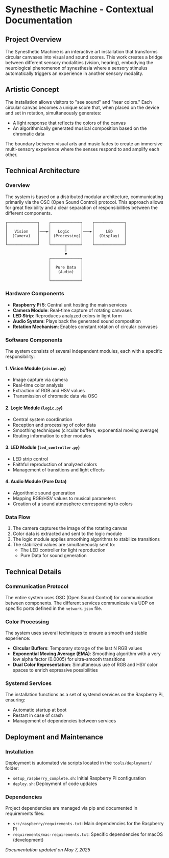 # Synesthetic Machine - Contextual Documentation

## Project Overview

The Synesthetic Machine is an interactive art installation that transforms circular canvases into visual and sound scores. This work creates a bridge between different sensory modalities (vision, hearing), embodying the neurological phenomenon of synesthesia where a sensory stimulus automatically triggers an experience in another sensory modality.

## Artistic Concept

The installation allows visitors to "see sound" and "hear colors." Each circular canvas becomes a unique score that, when placed on the device and set in rotation, simultaneously generates:
- A light response that reflects the colors of the canvas
- An algorithmically generated musical composition based on the chromatic data

The boundary between visual arts and music fades to create an immersive multi-sensory experience where the senses respond to and amplify each other.

## Technical Architecture

### Overview

The system is based on a distributed modular architecture, communicating primarily via the OSC (Open Sound Control) protocol. This approach allows for great flexibility and a clear separation of responsibilities between the different components.

```
┌─────────────┐    ┌─────────────┐    ┌─────────────┐
│             │    │             │    │             │
│   Vision    │───►│   Logic     │───►│     LED     │
│  (Camera)   │    │ (Processing)│    │  (Display)  │
│             │    │             │    │             │
└─────────────┘    └──────┬──────┘    └─────────────┘
                          │
                          ▼
                   ┌─────────────┐
                   │             │
                   │  Pure Data  │
                   │   (Audio)   │
                   │             │
                   └─────────────┘
```

### Hardware Components

- **Raspberry Pi 5**: Central unit hosting the main services
- **Camera Module**: Real-time capture of rotating canvases
- **LED Strip**: Reproduces analyzed colors in light form
- **Audio System**: Plays back the generated sound composition
- **Rotation Mechanism**: Enables constant rotation of circular canvases

### Software Components

The system consists of several independent modules, each with a specific responsibility:

#### 1. Vision Module (`vision.py`)
- Image capture via camera
- Real-time color analysis
- Extraction of RGB and HSV values
- Transmission of chromatic data via OSC

#### 2. Logic Module (`logic.py`)
- Central system coordination
- Reception and processing of color data
- Smoothing techniques (circular buffers, exponential moving average)
- Routing information to other modules

#### 3. LED Module (`led_controller.py`)
- LED strip control
- Faithful reproduction of analyzed colors
- Management of transitions and light effects

#### 4. Audio Module (Pure Data)
- Algorithmic sound generation
- Mapping RGB/HSV values to musical parameters
- Creation of a sound atmosphere corresponding to colors

### Data Flow

1. The camera captures the image of the rotating canvas
2. Color data is extracted and sent to the logic module
3. The logic module applies smoothing algorithms to stabilize transitions
4. The stabilized values are simultaneously sent to:
   - The LED controller for light reproduction
   - Pure Data for sound generation

## Technical Details

### Communication Protocol

The entire system uses OSC (Open Sound Control) for communication between components. The different services communicate via UDP on specific ports defined in the `network.json` file.

### Color Processing

The system uses several techniques to ensure a smooth and stable experience:

- **Circular Buffers**: Temporary storage of the last N RGB values
- **Exponential Moving Average (EMA)**: Smoothing algorithm with a very low alpha factor (0.0005) for ultra-smooth transitions
- **Dual Color Representation**: Simultaneous use of RGB and HSV color spaces to enrich expressive possibilities

### Systemd Services

The installation functions as a set of systemd services on the Raspberry Pi, ensuring:
- Automatic startup at boot
- Restart in case of crash
- Management of dependencies between services

## Deployment and Maintenance

### Installation

Deployment is automated via scripts located in the `tools/deployment/` folder:
- `setup_raspberry_complete.sh`: Initial Raspberry Pi configuration
- `deploy.sh`: Deployment of code updates

### Dependencies

Project dependencies are managed via pip and documented in requirements files:
- `src/raspberry/requirements.txt`: Main dependencies for the Raspberry Pi
- `requirements/mac-requirements.txt`: Specific dependencies for macOS (development)


*Documentation updated on May 7, 2025*